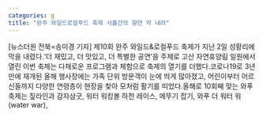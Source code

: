 ```yaml
---
categories: g
title: "완주 와일드로컬푸드 축제 사흘간의 향연 막 내려"
---
```

[뉴스더원 전북=송미경 기자] 제10회 완주 와일드&로컬푸드 축제가 지난 2일 성황리에 막을 내렸다.‘더 재밌고, 더 맛있고, 더 특별한 공연’을 주제로 고산 자연휴양림 일원에서 열린 이번 축제는 다채로운 프로그램과 체험으로 축제의 열기를 더했다.코로나19로 3년만에 재개된 올해 행사장에는 가족 단위 방문객이 눈에 띄게 많아졌고, 어린이부터 어르신들까지 다양한 연령층이 현장을 찾아 모처럼 활기를 띠었다.올해로 10회째 맞는 와푸축제는 짚라인과 감자삼굿, 워터 워킹볼 하천 레이스, 메뚜기 잡기, 와푸 더 워터 워(water war),